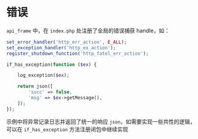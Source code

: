 # 错误

`api_frame` 中，在 `index.php` 处注册了全局的错误捕获 handle，如：
```php
set_error_handler('http_err_action', E_ALL);
set_exception_handler('http_ex_action');
register_shutdown_function('http_fatel_err_action');

if_has_exception(function ($ex) {

    log_exception($ex);

    return json([
        'succ' => false,
        'msg' => $ex->getMessage(),
    ]);
});
```

示例中将异常记录日志并返回了统一的响应 `json`，如需要实现一些共性的逻辑，可以在 `if_has_exception` 方法注册闭包中继续实现
